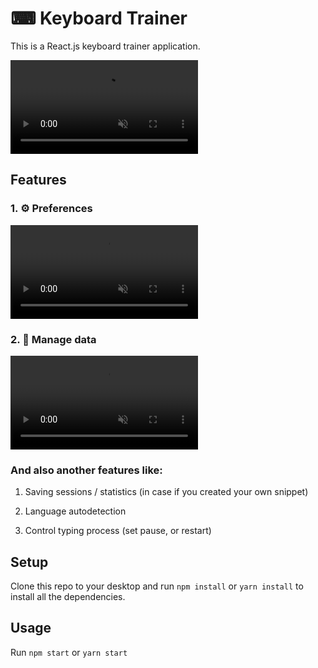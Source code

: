 # ⌨ Keyboard Trainer

This is a React.js keyboard trainer application.

<video autoplay loop muted src='https://user-images.githubusercontent.com/67706933/190857521-fa1d4098-30c0-4a6e-9d13-ef45ac70c1e5.mp4'>
</video>

## Features

### 1. ⚙️ Preferences

<video autoplay loop muted src='https://user-images.githubusercontent.com/67706933/190857577-dba442a0-de2f-4ef6-a055-a2019adf80ab.mp4'>
</video>

### 2. 📝 Manage data

<video autoplay loop muted src='https://user-images.githubusercontent.com/67706933/190857566-f6dd8223-cbbc-4f25-bf7b-c8eba0ad5b16.mp4'>
</video>

### And also another features like:

1. Saving sessions / statistics
   (in case if you created your own snippet)

2. Language autodetection

3. Control typing process (set pause, or restart)

## Setup

Clone this repo to your desktop and run `npm install` or `yarn install`
to install all the dependencies.

## Usage

Run `npm start` or `yarn start`
